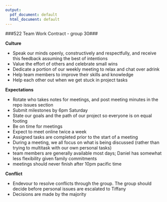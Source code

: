 ```yaml
---
output:
  pdf_document: default
  html_document: default
---
```


\#\#\#522 Team Work Contract - group 30\#\#\#

**Culture**

-  Speak our minds openly, constructively and respectfully, and     receive this feedback assuming the best of intentions
-  Value the effort of others and celebrate small wins
-  Dedicate a portion of our weekly meeting to relax and chat over adrink
-  Help team members to improve their skills and knowledge
-  Help each other out when we get stuck in project tasks


**Expectations**

- Rotate who takes notes for meetings, and post meeting minutes in   the repo issues section
- Submit milestones by 6pm Saturday
- State our goals and the path of our project so everyone is on equal footing
- Be on time for meetings
- Expect to meet online twice a week
- Assigned tasks are completed prior to the start of a meeting
- During a meeting, we all focus on what is being discussed (rather  than trying to multitask with our own personal tasks)
- team members are generally available most days; Daniel has somewhat less flexibility given family commitments
- meetings should never finish after 10pm pacific time


**Conflict**

- Endevour to resolve conflicts through the group. The group should decide before personal issues are escalated to Tiffany
- Decisions are made by the majority


